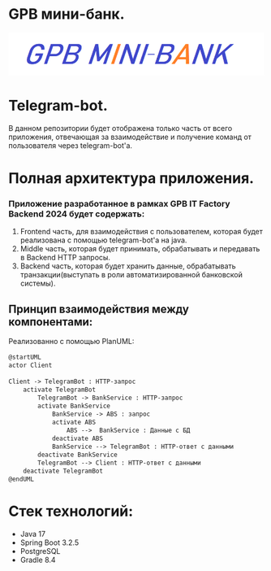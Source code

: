 # GPB мини-банк.

![](pct/gpb.png)

# Telegram-bot.
В данном репозитории будет отображена только часть от всего приложения, отвечающая за взаимодействие и получение команд от пользователя через telegram-bot'а. 

# Полная архитектура приложения.

### Приложение разработанное в рамках GPB IT Factory Backend 2024 будет содержать:

1. Frontend часть, для взаимодействия с пользователем, которая будет реализована с помощью telegram-bot'а на java.
2. Middle часть, которая будет принимать, обрабатывать и передавать в Backend HTTP запросы.
3. Backend часть, которая будет хранить данные, обрабатывать транзакции(выступать в роли автоматизированной банковской системы).

## Принцип взаимодействия между компонентами:
Реализованно с помощью PlanUML:
```plantuml
@startUML
actor Client

Client -> TelegramBot : HTTP-запрос
    activate TelegramBot 
        TelegramBot -> BankService : HTTP-запрос
        activate BankService
            BankService -> ABS : запрос
            activate ABS
                ABS -->  BankService : Данные с БД
            deactivate ABS
            BankService --> TelegramBot : HTTP-ответ с данными
        deactivate BankService
        TelegramBot --> Client : HTTP-ответ с данными
    deactivate TelegramBot
@endUML
```
# Стек технологий:
- Java 17
- Spring Boot 3.2.5
- PostgreSQL
- Gradle 8.4
    

